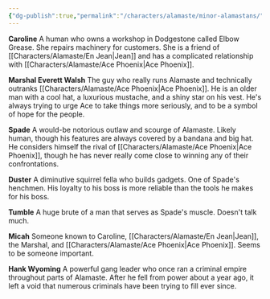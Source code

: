 ```yaml
---
{"dg-publish":true,"permalink":"/characters/alamaste/minor-alamastans/"}
---
```


**Caroline**
A human who owns a workshop in Dodgestone called Elbow Grease. She repairs machinery for customers. She is a friend of  [[Characters/Alamaste/En Jean\|Jean]] and has a complicated relationship with [[Characters/Alamaste/Ace Phoenix\|Ace Phoenix]].

**Marshal Everett Walsh**
The guy who really runs Alamaste and technically outranks [[Characters/Alamaste/Ace Phoenix\|Ace Phoenix]]. He is an older man with a cool hat, a luxurious mustache, and a shiny star on his vest. He's always trying to urge Ace to take things more seriously, and to be a symbol of hope for the people.

**Spade**
A would-be notorious outlaw and scourge of Alamaste. Likely human, though his features are always covered by a bandana and big hat. He considers himself the rival of [[Characters/Alamaste/Ace Phoenix\|Ace Phoenix]], though he has never really come close to winning any of their confrontations.

**Duster**
A diminutive squirrel fella who builds gadgets. One of Spade's henchmen. His loyalty to his boss is more reliable than the tools he makes for his boss.

**Tumble**
A huge brute of a man that serves as Spade's muscle. Doesn't talk much.

**Micah**
Someone known to Caroline, [[Characters/Alamaste/En Jean\|Jean]], the Marshal, and [[Characters/Alamaste/Ace Phoenix\|Ace Phoenix]]. Seems to be someone important.

**Hank Wyoming**
A powerful gang leader who once ran a criminal empire throughout parts of Alamaste. After he fell from power about a year ago, it left a void that numerous criminals have been trying to fill ever since.


